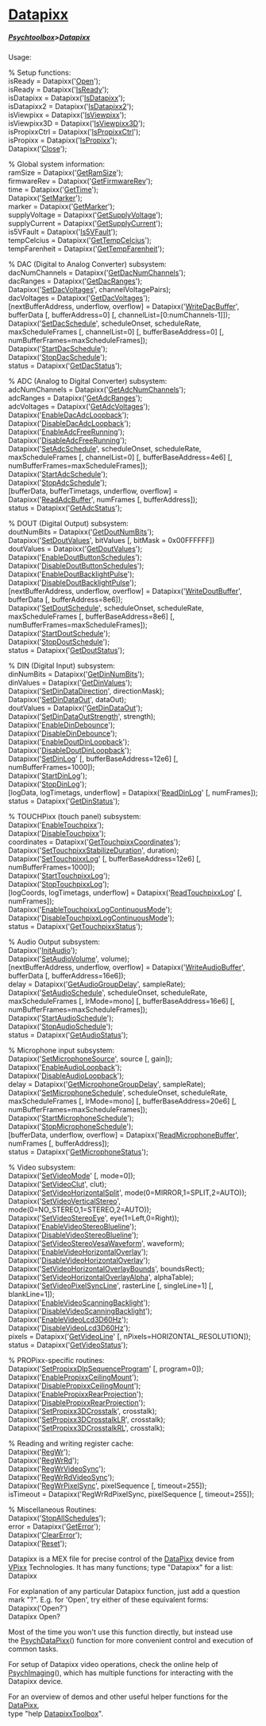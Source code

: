 # [Datapixx](Datapixx)
##### [Psychtoolbox](Psychtoolbox)>[Datapixx](Datapixx)

Usage:  
  
% Setup functions:  
isReady = Datapixx('[Open](Datapixx-Open)');  
isReady = Datapixx('[IsReady](Datapixx-IsReady)');  
isDatapixx = Datapixx('[IsDatapixx](Datapixx-IsDatapixx)');  
isDatapixx2 = Datapixx('[IsDatapixx2](Datapixx-IsDatapixx2)');  
isViewpixx = Datapixx('[IsViewpixx](Datapixx-IsViewpixx)');  
isViewpixx3D = Datapixx('[IsViewpixx3D](Datapixx-IsViewpixx3D)');  
isPropixxCtrl = Datapixx('[IsPropixxCtrl](Datapixx-IsPropixxCtrl)');  
isPropixx = Datapixx('[IsPropixx](Datapixx-IsPropixx)');  
Datapixx('[Close](Datapixx-Close)');  
  
% Global system information:  
ramSize = Datapixx('[GetRamSize](Datapixx-GetRamSize)');  
firmwareRev = Datapixx('[GetFirmwareRev](Datapixx-GetFirmwareRev)');  
time = Datapixx('[GetTime](Datapixx-GetTime)');  
Datapixx('[SetMarker](Datapixx-SetMarker)');  
marker = Datapixx('[GetMarker](Datapixx-GetMarker)');  
supplyVoltage = Datapixx('[GetSupplyVoltage](Datapixx-GetSupplyVoltage)');  
supplyCurrent = Datapixx('[GetSupplyCurrent](Datapixx-GetSupplyCurrent)');  
is5VFault = Datapixx('[Is5VFault](Datapixx-Is5VFault)');  
tempCelcius = Datapixx('[GetTempCelcius](Datapixx-GetTempCelcius)');  
tempFarenheit = Datapixx('[GetTempFarenheit](Datapixx-GetTempFarenheit)');  
  
% DAC (Digital to Analog Converter) subsystem:  
dacNumChannels = Datapixx('[GetDacNumChannels](Datapixx-GetDacNumChannels)');  
dacRanges = Datapixx('[GetDacRanges](Datapixx-GetDacRanges)');  
Datapixx('[SetDacVoltages](Datapixx-SetDacVoltages)', channelVoltagePairs);  
dacVoltages = Datapixx('[GetDacVoltages](Datapixx-GetDacVoltages)');  
[nextBufferAddress, underflow, overflow] = Datapixx('[WriteDacBuffer](Datapixx-WriteDacBuffer)', bufferData [, bufferAddress=0] [, channelList=[0:numChannels-1]]);  
Datapixx('[SetDacSchedule](Datapixx-SetDacSchedule)', scheduleOnset, scheduleRate, maxScheduleFrames [, channelList=0] [, bufferBaseAddress=0] [, numBufferFrames=maxScheduleFrames]);  
Datapixx('[StartDacSchedule](Datapixx-StartDacSchedule)');  
Datapixx('[StopDacSchedule](Datapixx-StopDacSchedule)');  
status = Datapixx('[GetDacStatus](Datapixx-GetDacStatus)');  
  
% ADC (Analog to Digital Converter) subsystem:  
adcNumChannels = Datapixx('[GetAdcNumChannels](Datapixx-GetAdcNumChannels)');  
adcRanges = Datapixx('[GetAdcRanges](Datapixx-GetAdcRanges)');  
adcVoltages = Datapixx('[GetAdcVoltages](Datapixx-GetAdcVoltages)');  
Datapixx('[EnableDacAdcLoopback](Datapixx-EnableDacAdcLoopback)');  
Datapixx('[DisableDacAdcLoopback](Datapixx-DisableDacAdcLoopback)');  
Datapixx('[EnableAdcFreeRunning](Datapixx-EnableAdcFreeRunning)');  
Datapixx('[DisableAdcFreeRunning](Datapixx-DisableAdcFreeRunning)');  
Datapixx('[SetAdcSchedule](Datapixx-SetAdcSchedule)', scheduleOnset, scheduleRate, maxScheduleFrames [, channelList=0] [, bufferBaseAddress=4e6] [, numBufferFrames=maxScheduleFrames]);  
Datapixx('[StartAdcSchedule](Datapixx-StartAdcSchedule)');  
Datapixx('[StopAdcSchedule](Datapixx-StopAdcSchedule)');  
[bufferData, bufferTimetags, underflow, overflow] = Datapixx('[ReadAdcBuffer](Datapixx-ReadAdcBuffer)', numFrames [, bufferAddress]);  
status = Datapixx('[GetAdcStatus](Datapixx-GetAdcStatus)');  
  
% DOUT (Digital Output) subsystem:  
doutNumBits = Datapixx('[GetDoutNumBits](Datapixx-GetDoutNumBits)');  
Datapixx('[SetDoutValues](Datapixx-SetDoutValues)', bitValues [, bitMask = 0x00FFFFFF])  
doutValues = Datapixx('[GetDoutValues](Datapixx-GetDoutValues)');  
Datapixx('[EnableDoutButtonSchedules](Datapixx-EnableDoutButtonSchedules)');  
Datapixx('[DisableDoutButtonSchedules](Datapixx-DisableDoutButtonSchedules)');  
Datapixx('[EnableDoutBacklightPulse](Datapixx-EnableDoutBacklightPulse)');  
Datapixx('[DisableDoutBacklightPulse](Datapixx-DisableDoutBacklightPulse)');  
[nextBufferAddress, underflow, overflow] = Datapixx('[WriteDoutBuffer](Datapixx-WriteDoutBuffer)', bufferData [, bufferAddress=8e6]);  
Datapixx('[SetDoutSchedule](Datapixx-SetDoutSchedule)', scheduleOnset, scheduleRate, maxScheduleFrames [, bufferBaseAddress=8e6] [, numBufferFrames=maxScheduleFrames]);  
Datapixx('[StartDoutSchedule](Datapixx-StartDoutSchedule)');  
Datapixx('[StopDoutSchedule](Datapixx-StopDoutSchedule)');  
status = Datapixx('[GetDoutStatus](Datapixx-GetDoutStatus)');  
  
% DIN (Digital Input) subsystem:  
dinNumBits = Datapixx('[GetDinNumBits](Datapixx-GetDinNumBits)');  
dinValues = Datapixx('[GetDinValues](Datapixx-GetDinValues)');  
Datapixx('[SetDinDataDirection](Datapixx-SetDinDataDirection)', directionMask);  
Datapixx('[SetDinDataOut](Datapixx-SetDinDataOut)', dataOut);  
doutValues = Datapixx('[GetDinDataOut](Datapixx-GetDinDataOut)');  
Datapixx('[SetDinDataOutStrength](Datapixx-SetDinDataOutStrength)', strength);  
Datapixx('[EnableDinDebounce](Datapixx-EnableDinDebounce)');  
Datapixx('[DisableDinDebounce](Datapixx-DisableDinDebounce)');  
Datapixx('[EnableDoutDinLoopback](Datapixx-EnableDoutDinLoopback)');  
Datapixx('[DisableDoutDinLoopback](Datapixx-DisableDoutDinLoopback)');  
Datapixx('[SetDinLog](Datapixx-SetDinLog)' [, bufferBaseAddress=12e6] [, numBufferFrames=1000]);  
Datapixx('[StartDinLog](Datapixx-StartDinLog)');  
Datapixx('[StopDinLog](Datapixx-StopDinLog)');  
[logData, logTimetags, underflow] = Datapixx('[ReadDinLog](Datapixx-ReadDinLog)' [, numFrames]);  
status = Datapixx('[GetDinStatus](Datapixx-GetDinStatus)');  
  
% TOUCHPixx (touch panel) subsystem:  
Datapixx('[EnableTouchpixx](Datapixx-EnableTouchpixx)');  
Datapixx('[DisableTouchpixx](Datapixx-DisableTouchpixx)');  
coordinates = Datapixx('[GetTouchpixxCoordinates](Datapixx-GetTouchpixxCoordinates)');  
Datapixx('[SetTouchpixxStabilizeDuration](Datapixx-SetTouchpixxStabilizeDuration)', duration);  
Datapixx('[SetTouchpixxLog](Datapixx-SetTouchpixxLog)' [, bufferBaseAddress=12e6] [, numBufferFrames=1000]);  
Datapixx('[StartTouchpixxLog](Datapixx-StartTouchpixxLog)');  
Datapixx('[StopTouchpixxLog](Datapixx-StopTouchpixxLog)');  
[logCoords, logTimetags, underflow] = Datapixx('[ReadTouchpixxLog](Datapixx-ReadTouchpixxLog)' [, numFrames]);  
Datapixx('[EnableTouchpixxLogContinuousMode](Datapixx-EnableTouchpixxLogContinuousMode)');  
Datapixx('[DisableTouchpixxLogContinuousMode](Datapixx-DisableTouchpixxLogContinuousMode)');  
status = Datapixx('[GetTouchpixxStatus](Datapixx-GetTouchpixxStatus)');  
  
% Audio Output subsystem:  
Datapixx('[InitAudio](Datapixx-InitAudio)');  
Datapixx('[SetAudioVolume](Datapixx-SetAudioVolume)', volume);  
[nextBufferAddress, underflow, overflow] = Datapixx('[WriteAudioBuffer](Datapixx-WriteAudioBuffer)', bufferData [, bufferAddress=16e6]);  
delay = Datapixx('[GetAudioGroupDelay](Datapixx-GetAudioGroupDelay)', sampleRate);  
Datapixx('[SetAudioSchedule](Datapixx-SetAudioSchedule)', scheduleOnset, scheduleRate, maxScheduleFrames [, lrMode=mono] [, bufferBaseAddress=16e6] [, numBufferFrames=maxScheduleFrames]);  
Datapixx('[StartAudioSchedule](Datapixx-StartAudioSchedule)');  
Datapixx('[StopAudioSchedule](Datapixx-StopAudioSchedule)');  
status = Datapixx('[GetAudioStatus](Datapixx-GetAudioStatus)');  
  
% Microphone input subsystem:  
Datapixx('[SetMicrophoneSource](Datapixx-SetMicrophoneSource)', source [, gain]);  
Datapixx('[EnableAudioLoopback](Datapixx-EnableAudioLoopback)');  
Datapixx('[DisableAudioLoopback](Datapixx-DisableAudioLoopback)');  
delay = Datapixx('[GetMicrophoneGroupDelay](Datapixx-GetMicrophoneGroupDelay)', sampleRate);  
Datapixx('[SetMicrophoneSchedule](Datapixx-SetMicrophoneSchedule)', scheduleOnset, scheduleRate, maxScheduleFrames [, lrMode=mono] [, bufferBaseAddress=20e6] [, numBufferFrames=maxScheduleFrames]);  
Datapixx('[StartMicrophoneSchedule](Datapixx-StartMicrophoneSchedule)');  
Datapixx('[StopMicrophoneSchedule](Datapixx-StopMicrophoneSchedule)');  
[bufferData, underflow, overflow] = Datapixx('[ReadMicrophoneBuffer](Datapixx-ReadMicrophoneBuffer)', numFrames [, bufferAddress]);  
status = Datapixx('[GetMicrophoneStatus](Datapixx-GetMicrophoneStatus)');  
  
% Video subsystem:  
Datapixx('[SetVideoMode](Datapixx-SetVideoMode)' [, mode=0]);  
Datapixx('[SetVideoClut](Datapixx-SetVideoClut)', clut);  
Datapixx('[SetVideoHorizontalSplit](Datapixx-SetVideoHorizontalSplit)', mode(0=MIRROR,1=SPLIT,2=AUTO));  
Datapixx('[SetVideoVerticalStereo](Datapixx-SetVideoVerticalStereo)', mode(0=NO_STEREO,1=STEREO,2=AUTO));  
Datapixx('[SetVideoStereoEye](Datapixx-SetVideoStereoEye)', eye(1=Left,0=Right));  
Datapixx('[EnableVideoStereoBlueline](Datapixx-EnableVideoStereoBlueline)');  
Datapixx('[DisableVideoStereoBlueline](Datapixx-DisableVideoStereoBlueline)');  
Datapixx('[SetVideoStereoVesaWaveform](Datapixx-SetVideoStereoVesaWaveform)', waveform);  
Datapixx('[EnableVideoHorizontalOverlay](Datapixx-EnableVideoHorizontalOverlay)');  
Datapixx('[DisableVideoHorizontalOverlay](Datapixx-DisableVideoHorizontalOverlay)');  
Datapixx('[SetVideoHorizontalOverlayBounds](Datapixx-SetVideoHorizontalOverlayBounds)', boundsRect);  
Datapixx('[SetVideoHorizontalOverlayAlpha](Datapixx-SetVideoHorizontalOverlayAlpha)', alphaTable);  
Datapixx('[SetVideoPixelSyncLine](Datapixx-SetVideoPixelSyncLine)', rasterLine [, singleLine=1] [, blankLine=1]);  
Datapixx('[EnableVideoScanningBacklight](Datapixx-EnableVideoScanningBacklight)');  
Datapixx('[DisableVideoScanningBacklight](Datapixx-DisableVideoScanningBacklight)');  
Datapixx('[EnableVideoLcd3D60Hz](Datapixx-EnableVideoLcd3D60Hz)');  
Datapixx('[DisableVideoLcd3D60Hz](Datapixx-DisableVideoLcd3D60Hz)');  
pixels = Datapixx('[GetVideoLine](Datapixx-GetVideoLine)' [, nPixels=HORIZONTAL_RESOLUTION]);  
status = Datapixx('[GetVideoStatus](Datapixx-GetVideoStatus)');  
  
% PROPixx-specific routines:  
Datapixx('[SetPropixxDlpSequenceProgram](Datapixx-SetPropixxDlpSequenceProgram)' [, program=0]);  
Datapixx('[EnablePropixxCeilingMount](Datapixx-EnablePropixxCeilingMount)');  
Datapixx('[DisablePropixxCeilingMount](Datapixx-DisablePropixxCeilingMount)');  
Datapixx('[EnablePropixxRearProjection](Datapixx-EnablePropixxRearProjection)');  
Datapixx('[DisablePropixxRearProjection](Datapixx-DisablePropixxRearProjection)');  
Datapixx('[SetPropixx3DCrosstalk](Datapixx-SetPropixx3DCrosstalk)', crosstalk);  
Datapixx('[SetPropixx3DCrosstalkLR](Datapixx-SetPropixx3DCrosstalkLR)', crosstalk);  
Datapixx('[SetPropixx3DCrosstalkRL](Datapixx-SetPropixx3DCrosstalkRL)', crosstalk);  
  
% Reading and writing register cache:  
Datapixx('[RegWr](Datapixx-RegWr)');  
Datapixx('[RegWrRd](Datapixx-RegWrRd)');  
Datapixx('[RegWrVideoSync](Datapixx-RegWrVideoSync)');  
Datapixx('[RegWrRdVideoSync](Datapixx-RegWrRdVideoSync)');  
Datapixx('[RegWrPixelSync](Datapixx-RegWrPixelSync)', pixelSequence [, timeout=255]);  
isTimeout = Datapixx('RegWrRdPixelSync, pixelSequence [, timeout=255]);  
  
% Miscellaneous Routines:  
Datapixx('[StopAllSchedules](Datapixx-StopAllSchedules)');  
error = Datapixx('[GetError](Datapixx-GetError)');  
Datapixx('[ClearError](Datapixx-ClearError)');  
Datapixx('[Reset](Datapixx-Reset)');  
  

 Datapixx is a MEX file for precise control of the [DataPixx](DataPixx) device from  
 [VPixx](VPixx) Technologies. It has many functions; type "Datapixx" for a list:  
    Datapixx  
  
 For explanation of any particular Datapixx function, just add a question  
 mark "?". E.g. for 'Open', try either of these equivalent forms:  
    Datapixx('Open?')  
    Datapixx Open?  
  
 Most of the time you won't use this function directly, but instead use  
 the [PsychDataPixx](PsychDataPixx)() function for more convenient control and execution of  
 common tasks.  
  
 For setup of Datapixx video operations, check the online help of  
 [PsychImaging](PsychImaging)(), which has multiple functions for interacting with the  
 Datapixx device.  
  
 For an overview of demos and other useful helper functions for the [DataPixx](DataPixx),  
 type "help [DatapixxToolbox](DatapixxToolbox)".  
  
  
  


